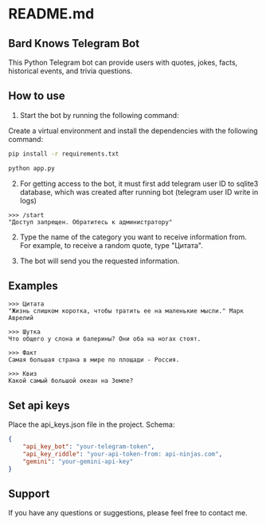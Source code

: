 # README.md

## Bard Knows Telegram Bot

This Python Telegram bot can provide users with quotes, jokes, facts, historical events, and trivia questions.

## How to use

1. Start the bot by running the following command:

Create a virtual environment and install the dependencies with the following command:

```bash
pip install -r requirements.txt
```
```python
python app.py
```

2. For getting access to the bot, it must first add telegram user ID to sqlite3 database, which was created after running bot (telegram user ID write in logs)
```
>>> /start
"Доступ запрещен. Обратитесь к администратору"
```

2. Type the name of the category you want to receive information from. For example, to receive a random quote, type "Цитата".

3. The bot will send you the requested information.

## Examples

```
>>> Цитата
"Жизнь слишком коротка, чтобы тратить ее на маленькие мысли." Марк Аврелий

>>> Шутка
Что общего у слона и балерины? Они оба на ногах стоят.

>>> Факт
Самая большая страна в мире по площади - Россия.

>>> Квиз
Какой самый большой океан на Земле?
```

## Set api keys

Place the api_keys.json file in the project. 
Schema:
```json
{
    "api_key_bot": "your-telegram-token",
    "api_key_riddle": "your-api-token-from: api-ninjas.com", 
    "gemini": "your-gemini-api-key"
}
```

## Support

If you have any questions or suggestions, please feel free to contact me.